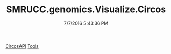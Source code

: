 ﻿---
title: SMRUCC.genomics.Visualize.Circos
date: 7/7/2016 5:43:36 PM
---

[CircosAPI](T-SMRUCC.genomics.Visualize.Circos.CircosAPI.html)
[Tools](T-SMRUCC.genomics.Visualize.Circos.Tools.html)
